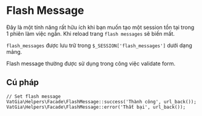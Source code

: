 # Flash Message

Đây là một tính năng rất hữu ích khi bạn muốn tạo một session tồn tại trong 1 phiên làm việc ngắn. Khi reload trang `flash messages` sẽ biến mất.

`flash_messages` được lưu trữ trong `$_SESSION['flash_messages']` dưới dạng mảng.

Flash message thường được sử dụng trong công việc validate form.

## Cú pháp

    // Set flash message
    VatGia\Helpers\Facade\FlashMessage::success('Thành công', url_back());
    VatGia\Helpers\Facade\FlashMessage::error('Thất bại', url_back());




